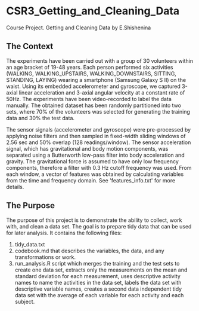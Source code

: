 # CSR3_Getting_and_Cleaning_Data
Course Project. Getting and Cleaning Data by E.Shishenina


## The Context

The experiments have been carried out with a group of 30 volunteers within an age bracket of 19-48 years. Each person performed six activities (WALKING, WALKING_UPSTAIRS, WALKING_DOWNSTAIRS, SITTING, STANDING, LAYING) wearing a smartphone (Samsung Galaxy S II) on the waist. Using its embedded accelerometer and gyroscope, we captured 3-axial linear acceleration and 3-axial angular velocity at a constant rate of 50Hz. The experiments have been video-recorded to label the data manually. The obtained dataset has been randomly partitioned into two sets, where 70% of the volunteers was selected for generating the training data and 30% the test data. 

The sensor signals (accelerometer and gyroscope) were pre-processed by applying noise filters and then sampled in fixed-width sliding windows of 2.56 sec and 50% overlap (128 readings/window). The sensor acceleration signal, which has gravitational and body motion components, was separated using a Butterworth low-pass filter into body acceleration and gravity. The gravitational force is assumed to have only low frequency components, therefore a filter with 0.3 Hz cutoff frequency was used. From each window, a vector of features was obtained by calculating variables from the time and frequency domain. See 'features_info.txt' for more details. 

## The Purpose 
The purpose of this project is to demonstrate the ability to collect, work with, and clean a data set. 
The goal is to prepare tidy data that can be used for later analysis. 
It contains the following files:

1) tidy_data.txt 
2) codebook.md that describes the variables, the data, and any transformations or work.
3) run_analysis.R script which merges the training and the test sets to create one data set, extracts only the measurements on the mean and standard deviation for each measurement, uses descriptive activity names to name the activities in the data set, labels the data set with descriptive variable names, creates a second data independent tidy data set with the average of each variable for each activity and each subject.
